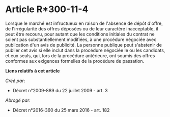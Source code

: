 # Article R*300-11-4

Lorsque le marché est infructueux en raison de l'absence de dépôt d'offre, de l'irrégularité des offres déposées ou de leur
caractère inacceptable, il peut être recouru, pour autant que les conditions initiales du contrat ne soient pas
substantiellement modifiées, à une procédure négociée avec publication d'un avis de publicité. La personne publique peut
s'abstenir de publier cet avis si elle inclut dans la procédure négociée le ou les candidats, et eux seuls, qui, lors de la
procédure antérieure, ont soumis des offres conformes aux exigences formelles de la procédure de passation.

**Liens relatifs à cet article**

_Créé par_:

  - Décret n°2009-889 du 22 juillet 2009 - art. 3

_Abrogé par_:

  - Décret n°2016-360 du 25 mars 2016 - art. 182
